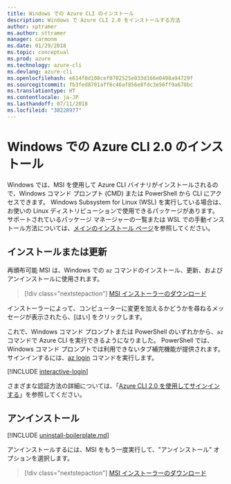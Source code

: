 ```yaml
---
title: Windows での Azure CLI のインストール
description: Windows で Azure CLI 2.0 をインストールする方法
author: sptramer
ms.author: sttramer
manager: carmonm
ms.date: 01/29/2018
ms.topic: conceptual
ms.prod: azure
ms.technology: azure-cli
ms.devlang: azure-cli
ms.openlocfilehash: e614f0d108cef0702525e033d166e0498a94729f
ms.sourcegitcommit: fb3fed8701aff6c46af856e8fdc3e56ff9a678bc
ms.translationtype: HT
ms.contentlocale: ja-JP
ms.lasthandoff: 07/11/2018
ms.locfileid: "38228977"
---
```

# <a name="install-azure-cli-20-on-windows"></a>Windows での Azure CLI 2.0 のインストール

Windows では、MSI を使用して Azure CLI バイナリがインストールされるので、Windows コマンド プロンプト (CMD) または PowerShell から CLI にアクセスできます。
Windows Subsystem for Linux (WSL) を実行している場合は、お使いの Linux ディストリビューションで使用できるパッケージがあります。 サポートされているパッケージ マネージャーの一覧または WSL での手動インストール方法については、[メインのインストール ページ](install-azure-cli.md)を参照してください。

## <a name="install-or-update"></a>インストールまたは更新

再頒布可能 MSI は、Windows での `az` コマンドのインストール、更新、およびアンインストールに使用されます。

> [!div class="nextstepaction"]
> [MSI インストーラーのダウンロード](https://aka.ms/installazurecliwindows)

インストーラーによって、コンピューターに変更を加えるかどうかを尋ねるメッセージが表示されたら、[はい] をクリックします。

これで、Windows コマンド プロンプトまたは PowerShell のいずれかから、`az` コマンドで Azure CLI を実行できるようになりました。 PowerShell では、Windows コマンド プロンプトでは利用できないタブ補完機能が提供されます。 サインインするには、[az login](/cli/azure/reference-index#az-login) コマンドを実行します。

[!INCLUDE [interactive-login](includes/interactive-login.md)]

さまざまな認証方法の詳細については、「[Azure CLI 2.0 を使用してサインインする](authenticate-azure-cli.md)」を参照してください。

## <a name="uninstall"></a>アンインストール

[!INCLUDE [uninstall-boilerplate.md](includes/uninstall-boilerplate.md)]

アンインストールするには、MSI をもう一度実行して、"アンインストール" オプションを選択します。

> [!div class="nextstepaction"]
> [MSI インストーラーのダウンロード](https://aka.ms/installazurecliwindows)
